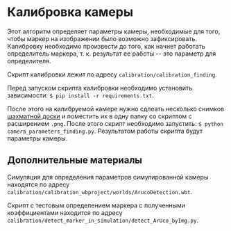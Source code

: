 # Калибровка камеры

Этот алгоритм определяет параметры камеры, необходимые для того, чтобы маркер на изображении было возможно зафиксировать. Калибровку необходимо произвести до того, как начнет работать определитель маркера, т. к. результат ее работы -- это параметр для определителя.

Скрипт калибровки лежит по адресу `calibration/calibration_finding`.

Перед запуском скрипта калибровки необходимо установить зависимости: `$ pip install -r requirements.txt`.

После этого на калибруемой камере нужно сдлеать несколько снимков [шахматной доски](https://github.com/opencv/opencv/blob/3.4/doc/pattern.png) и поместить их в одну папку со скриптом с расширением `.png`. После этого скрипт необходимо запустить: `$ python camera_parameters_finding.py`. Результатом работы скрипта будут параметры камеры.

## Дополнительные материалы

Симуляция для определения параметров симулированной камеры находятся по адресу `calibration/calibration_wbproject/worlds/ArucoDetection.wbt`.

Скрипт с тестовым определением маркера с полученными коэффициентами находится по адресу `calibration/detect_marker_in_simulation/detect_ArUco_byImg.py`.